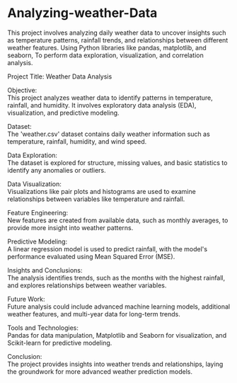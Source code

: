 # Analyzing-weather-Data
This project involves analyzing daily weather data to uncover insights such as temperature patterns, rainfall trends, and relationships between different weather features. Using Python libraries like pandas, matplotlib, and seaborn, To perform data exploration, visualization, and correlation analysis. 


Project Title: Weather Data Analysis

Objective:  
This project analyzes weather data to identify patterns in temperature, rainfall, and humidity. It involves exploratory data analysis (EDA), visualization, and predictive modeling.

Dataset:  
The 'weather.csv' dataset contains daily weather information such as temperature, rainfall, humidity, and wind speed.

Data Exploration:  
The dataset is explored for structure, missing values, and basic statistics to identify any anomalies or outliers.

Data Visualization:  
Visualizations like pair plots and histograms are used to examine relationships between variables like temperature and rainfall.

Feature Engineering:  
New features are created from available data, such as monthly averages, to provide more insight into weather patterns.

Predictive Modeling:  
A linear regression model is used to predict rainfall, with the model's performance evaluated using Mean Squared Error (MSE).

Insights and Conclusions:  
The analysis identifies trends, such as the months with the highest rainfall, and explores relationships between weather variables.

Future Work:  
Future analysis could include advanced machine learning models, additional weather features, and multi-year data for long-term trends.

Tools and Technologies:  
Pandas for data manipulation, Matplotlib and Seaborn for visualization, and Scikit-learn for predictive modeling.

Conclusion:  
The project provides insights into weather trends and relationships, laying the groundwork for more advanced weather prediction models.
